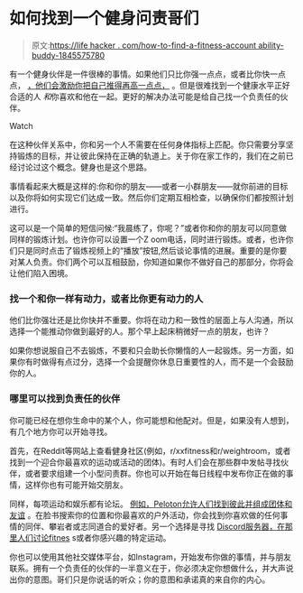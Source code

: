# 如何找到一个健身问责哥们

> 原文:[https://life hacker . com/how-to-find-a-fitness-account ability-buddy-1845575780](https://lifehacker.com/how-to-find-a-fitness-accountability-buddy-1845575780)

有一个健身伙伴是一件很棒的事情。如果他们只比你强一点点，或者比你快一点点， [，他们会激励你把自己推得再高一点点，](https://lifehacker.com/find-a-workout-buddy-stronger-than-you-to-keep-yourself-5964669) 。但是很难找到一个健康水平正好合适的人 *和*你喜欢和他在一起。更好的解决办法可能是给自己找一个负责任的伙伴。

Watch

在这种伙伴关系中，你和另一个人不需要在任何身体指标上匹配。你只需要分享坚持锻炼的目标，并让彼此保持在正确的轨道上。关于你在家工作的，我们在之前已经讨论过这个概念。健身也是这个思路。

事情看起来大概是这样的:你和你的朋友——或者一小群朋友——就你前进的目标以及你将如何实现它们达成一致。然后你们定期互相检查，以确保你们都按照计划进行。

这可以是一个简单的短信问候:“我晨练了，你呢？”或者你和你的朋友可以同意做同样的锻炼计划。也许你可以设置一个Z oom电话，同时进行锻炼。或者，也许你们只是同时点击了锻炼视频上的“播放”按钮,然后谈论事情的进展。重要的是你要对某人负责。你们两个可以互相鼓励，你知道如果你不做好自己的那部分，你将会让他们陷入困境。

### 找一个和你一样有动力，或者比你更有动力的人

他们比你强壮还是比你快并不重要。你将在动力和一致性的层面上与人沟通，所以选择一个能推动你做到最好的人。那个早上起床稍微好一点的朋友，也许？

如果你想说服自己不去锻炼，不要和只会助长你懒惰的人一起锻炼。另一方面，如果你有时做得有点过分，选择一个会提醒你休息日重要性的人，而不是一个会鼓励你的人。

### 哪里可以找到负责任的伙伴

你可能已经在想你生命中的某个人，你可能想和他配对。但是，如果没有人想到，有几个地方你可以开始寻找。

首先，在Reddit等网站上查看健身社区(例如，r/xxfitness和r/weightroom，或者找到一个迎合你最喜欢的运动或活动的团体)。有时人们会在那些群中发帖寻找伙伴，或者要求组建一个小型问责群。你也可以开始在每日线程中发布你正在做的事情，这样你也有可能开始交朋友。

同样，每项运动和娱乐都有论坛。 [例如，Peloton允许人们找到彼此并组成团体和友谊](https://blog.onepeloton.com/peloton-friends/) 。在脸书搜索你的位置和你最喜欢的户外活动，你会找到你喜欢做的任何事情的同伴、攀岩者或志同道合的爱好者。另一个选择是寻找 [Discord服务器，在那里人们讨论fitnes](https://disboard.org/servers/tag/fitness) s或者你感兴趣的特定运动。

你也可以使用其他社交媒体平台，如Instagram，开始发布你做的事情，并与朋友联系。拥有一个负责任的伙伴的一半意义在于，你必须决定你想做什么，并大声说出你的意图。哥们只是你说话的听众；你的意图和承诺真的来自你的内心。